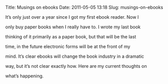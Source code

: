 Title: Musings on ebooks
Date: 2011-05-05 13:18
Slug: musings-on-ebooks

It’s only just over a year since I got my first ebook reader. Now I

only buy paper books when I really have to. I wrote my last book

thinking of it primarily as a paper book, but that will be the last

time, in the future electronic forms will be at the front of my

mind. It’s clear ebooks will change the book industry in a dramatic

way, but it’s not clear exactly how. Here are my current thoughts on

what’s happening.

</p>

